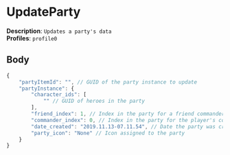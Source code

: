# UpdateParty

**Description**: `Updates a party's data` \
**Profiles**: `profile0`

## Body

```js
{
    "partyItemId": "", // GUID of the party instance to update
    "partyInstance": {
        "character_ids": [
            "" // GUID of heroes in the party
        ],
        "friend_index": 1, // Index in the party for a friend commander
        "commander_index": 0, // Index in the party for the player's commander
        "date_created": "2019.11.13-07.11.54", // Date the party was created
        "party_icon": "None" // Icon assigned to the party
    }
}
```
